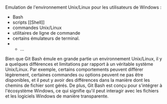 Emulation de l'environnement Unix/Linux pour les utilisateurs de Windows :

- Bash
- scripts [[Shell]]
- commandes Unix/Linux
- utilitaires de ligne de commande
- certains émulateurs de terminal.
- - ...

Bien que Git Bash émule en grande partie un environnement Unix/Linux, il y a quelques différences et limitations par rapport à un véritable système Unix/Linux. Par exemple, certains comportements peuvent différer légèrement, certaines commandes ou options peuvent ne pas être disponibles, et il peut y avoir des différences dans la manière dont les chemins de fichier sont gérés. De plus, Git Bash est conçu pour s'intégrer à l'écosystème Windows, ce qui signifie qu'il peut interagir avec les fichiers et les logiciels Windows de manière transparente.